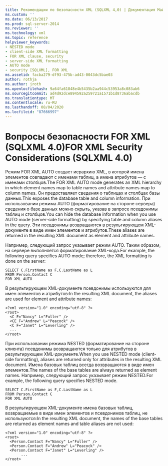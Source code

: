 ```yaml
---
title: Рекомендации по безопасности XML (SQLXML 4,0) | Документация Майкрософт
ms.custom: ''
ms.date: 06/13/2017
ms.prod: sql-server-2014
ms.reviewer: ''
ms.technology: xml
ms.topic: reference
helpviewer_keywords:
- NESTED mode
- client-side XML formatting
- FOR XML clause, security
- server-side XML formatting
- AUTO mode
- security [SQLXML], FOR XML
ms.assetid: facba279-df93-475b-ad43-0043dc5bae03
author: rothja
ms.author: jroth
ms.openlocfilehash: 9a64fa61848e4b5435b2aa944c53953a8c083ab6
ms.sourcegitcommit: ad4d92dce894592a259721a1571b1d8736abacdb
ms.translationtype: MT
ms.contentlocale: ru-RU
ms.lasthandoff: 08/04/2020
ms.locfileid: "87666997"
---
```

# <a name="for-xml-security-considerations-sqlxml-40"></a><span data-ttu-id="f7bd4-102">Вопросы безопасности FOR XML (SQLXML 4.0)</span><span class="sxs-lookup"><span data-stu-id="f7bd4-102">FOR XML Security Considerations (SQLXML 4.0)</span></span>
  <span data-ttu-id="f7bd4-103">Режим FOR XML AUTO создает иерархию XML, в которой имена элементов совпадают с именами таблиц, а имена атрибутов — с именами столбцов.</span><span class="sxs-lookup"><span data-stu-id="f7bd4-103">The FOR XML AUTO mode generates an XML hierarchy in which element names map to table names and attribute names map to column names.</span></span> <span data-ttu-id="f7bd4-104">Он предоставляет сведения о таблицах и столбцах базы данных.</span><span class="sxs-lookup"><span data-stu-id="f7bd4-104">This exposes the database table and column information.</span></span> <span data-ttu-id="f7bd4-105">При использовании режима AUTO (форматирование на стороне сервера) сведения о базе данных можно скрыть, указав в запросе псевдонимы таблиц и столбцов.</span><span class="sxs-lookup"><span data-stu-id="f7bd4-105">You can hide the database information when you use AUTO mode (server-side formatting) by specifying table and column aliases in the query.</span></span> <span data-ttu-id="f7bd4-106">Эти псевдонимы возвращаются в результирующем XML-документе в виде имен элементов и атрибутов.</span><span class="sxs-lookup"><span data-stu-id="f7bd4-106">These aliases are returned in the resulting XML document as element and attribute names.</span></span>  
  
 <span data-ttu-id="f7bd4-107">Например, следующий запрос указывает режим AUTO. Таким образом, на сервере выполняется форматирование XML-кода.</span><span class="sxs-lookup"><span data-stu-id="f7bd4-107">For example, the following query specifies AUTO mode; therefore, the XML formatting is done on the server:</span></span>  
  
```  
SELECT C.FirstName as F,C.LastName as L   
FROM Person.Contact C   
FOR XML AUTO  
```  
  
 <span data-ttu-id="f7bd4-108">В результирующем XML-документе псевдонимы используются для имен элементов и атрибутов:</span><span class="sxs-lookup"><span data-stu-id="f7bd4-108">In the resulting XML document, the aliases are used for element and attribute names:</span></span>  
  
```  
<?xml version="1.0" encoding="utf-8" ?>   
<root>  
  <C F="Nancy" L="Fuller" />   
  <CE F="Andrew" L="Peacock" />   
  <C F="Janet" L="Leverling" />   
  ...  
</root>  
```  
  
 <span data-ttu-id="f7bd4-109">При использовании режима NESTED (форматирование на стороне клиента) псевдонимы возвращаются только для атрибутов в результирующем XML-документе.</span><span class="sxs-lookup"><span data-stu-id="f7bd4-109">When you use NESTED mode (client-side formatting), aliases are returned only for attributes in the resulting XML document.</span></span> <span data-ttu-id="f7bd4-110">Имена базовых таблиц всегда возвращаются в виде имен элементов.</span><span class="sxs-lookup"><span data-stu-id="f7bd4-110">The names of the base tables are always returned as element names.</span></span> <span data-ttu-id="f7bd4-111">Например, следующий запрос указывает режим NESTED.</span><span class="sxs-lookup"><span data-stu-id="f7bd4-111">For example, the following query specifies NESTED mode.</span></span>  
  
```  
SELECT C.FirstName as F,C.LastName as L   
FROM Person.Contact C   
FOR XML AUTO  
```  
  
 <span data-ttu-id="f7bd4-112">В результирующем XML-документе имена базовых таблиц, возвращаемые в виде имен элементов и псевдонимов таблиц, не используются:</span><span class="sxs-lookup"><span data-stu-id="f7bd4-112">In the resulting XML document, the names of the base tables are returned as element names and table aliases are not used:</span></span>  
  
```  
<?xml version="1.0" encoding="utf-8" ?>   
<root>  
  <Person.Contact F="Nancy" L="Fuller" />   
  <Person.Contact F="Andrew" L="Peacock" />   
  <Person.Contact F="Janet" L="Leverling" />   
       ...  
</root>  
```  
  
  
